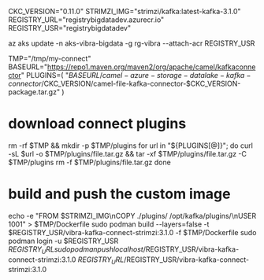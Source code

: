 CKC_VERSION="0.11.0"
STRIMZI_IMG="strimzi/kafka:latest-kafka-3.1.0"
REGISTRY_URL="registrybigdatadev.azurecr.io"
REGISTRY_USR="registrybigdatadev"

az aks update -n aks-vibra-bigdata -g rg-vibra --attach-acr REGISTRY_USR

TMP="/tmp/my-connect"
BASEURL="https://repo1.maven.org/maven2/org/apache/camel/kafkaconnector"
PLUGINS=(
    "$BASEURL/camel-azure-storage-datalake-kafka-connector/$CKC_VERSION/camel-file-kafka-connector-$CKC_VERSION-package.tar.gz"
)

# download connect plugins
rm -rf $TMP && mkdir -p $TMP/plugins
for url in "${PLUGINS[@]}"; do
    curl -sL $url -o $TMP/plugins/file.tar.gz && tar -xf $TMP/plugins/file.tar.gz -C $TMP/plugins
    rm -f $TMP/plugins/file.tar.gz
done

# build and push the custom image
echo -e "FROM $STRIMZI_IMG\nCOPY ./plugins/ /opt/kafka/plugins/\nUSER 1001" > $TMP/Dockerfile
sudo podman build --layers=false -t $REGISTRY_USR/vibra-kafka-connect-strimzi:3.1.0 -f $TMP/Dockerfile
sudo podman login -u $REGISTRY_USR $REGISTRY_URL
sudo podman push localhost/$REGISTRY_USR/vibra-kafka-connect-strimzi:3.1.0 $REGISTRY_URL/$REGISTRY_USR/vibra-kafka-connect-strimzi:3.1.0